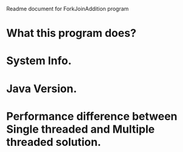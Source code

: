 Readme document for ForkJoinAddition program

# What this program does?
# System Info.
# Java Version.
# Performance difference between Single threaded and Multiple threaded solution.
